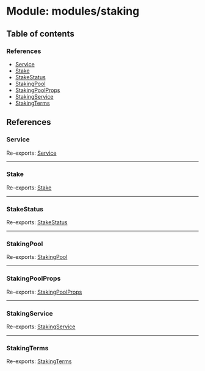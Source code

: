 # Module: modules/staking

## Table of contents

### References

- [Service](modules_staking.md#service)
- [Stake](modules_staking.md#stake)
- [StakeStatus](modules_staking.md#stakestatus)
- [StakingPool](modules_staking.md#stakingpool)
- [StakingPoolProps](modules_staking.md#stakingpoolprops)
- [StakingService](modules_staking.md#stakingservice)
- [StakingTerms](modules_staking.md#stakingterms)

## References

### Service

Re-exports: [Service](modules_staking_staking_types.md#service)

___

### Stake

Re-exports: [Stake](modules_staking_staking_types.md#stake)

___

### StakeStatus

Re-exports: [StakeStatus](../enums/modules_staking_staking_types.StakeStatus.md)

___

### StakingPool

Re-exports: [StakingPool](../classes/modules_staking_staking_service.StakingPool.md)

___

### StakingPoolProps

Re-exports: [StakingPoolProps](modules_staking_staking_types.md#stakingpoolprops)

___

### StakingService

Re-exports: [StakingService](../classes/modules_staking_staking_service.StakingService.md)

___

### StakingTerms

Re-exports: [StakingTerms](modules_staking_staking_types.md#stakingterms)
